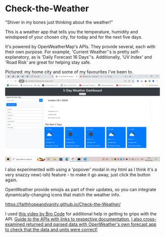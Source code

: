 # Check-the-Weather

"Shiver in my bones just thinking about the weather!"

This is a weather app that tells you the temperature, humidity and windspeed of your chosen city, for today and for the next five days.

It's powered by OpenWeatherMap's APIs. They provide several, each with their own purpose. For example, 'Current Weather''s is pretty self-explanatory, as is 'Daily Forecast 16 Days''s. Additionally, 'UV Index' and 'Road Risk' are great for helping stay safe.

Pictured: my home city and some of my favourites I've been to.
![Screenshot of working app](image.png)

I also experimented with using a 'popover' modal in my html as I think it's a very snazzy new(-ish) feature - to make it go away, just click the button again.

OpenWeather provide emojis as part of their updates, so you can integrate dynamically-changing icons that match the weather info.

https://faithhopeandvanity.github.io/Check-the-Weather/

I used [this video by Bro Code](https://www.youtube.com/watch?v=VaDUGPMjzOM) for additional help in getting to grips with the API.
[Guide to the APIs with links to respective documentation.](https://openweathermap.org/api)
[I also cross-examined returned and parsed data with OpenWeather's own forecast app to check that the data and units were correct!](https://openweathermap.org/)

